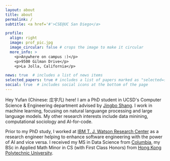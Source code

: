 ```yaml
---
layout: about
title: about
permalink: /
subtitle: <a href='#'>CSE@UC San Diego</a>

profile:
  align: right
  image: prof_pic.jpg
  image_circular: false # crops the image to make it circular
  more_info: >
    <p>Anywhere on campus :)</p>
    <p>9500 Gilman Drive</p>
    <p>La Jolla, California</p>

news: true  # includes a list of news items
selected_papers: true # includes a list of papers marked as "selected={true}"
social: true  # includes social icons at the bottom of the page
---
```


Hey Yufan (Chinese: 庄宇凡) here! I am a PhD student in UCSD's Computer Science & Engineering department advised by [Jingbo Shang](https://shangjingbo1226.github.io/). I work in machine learning, focusing on natural languange processing and large language models. My other research interests include data minining, computational sociology and AI-for-code. 

Prior to my PhD study, I worked at [IBM T. J. Watson Research Center](https://research.ibm.com/labs/yorktown-heights) as a research engineer helping to enhance software engineering with the power of AI and vice versa. I received my MS in Data Science from [Columbia](https://datascience.columbia.edu/), my BSc in Applied Math Minor in CS (with First Class Honors) from [Hong Kong Polytechnic University](https://www.polyu.edu.hk/ama/).
